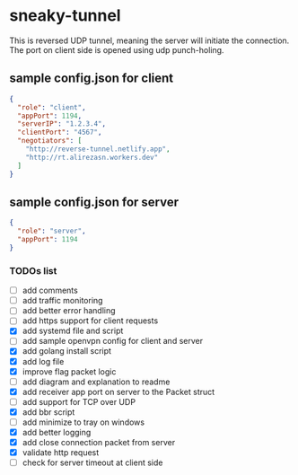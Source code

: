 # sneaky-tunnel
This is reversed UDP tunnel, meaning the server will initiate the connection. The port on client side is opened using udp punch-holing.

## sample config.json for client
```json
{
  "role": "client",
  "appPort": 1194,
  "serverIP": "1.2.3.4",
  "clientPort": "4567",
  "negotiators": [
    "http://reverse-tunnel.netlify.app",
    "http://rt.alirezasn.workers.dev"
  ]
}
```

## sample config.json for server
```json
{
  "role": "server",
  "appPort": 1194
}
```

### TODOs list
- [ ] add comments
- [ ] add traffic monitoring
- [ ] add better error handling
- [ ] add https support for client requests
- [x] add systemd file and script
- [ ] add sample openvpn config for client and server
- [x] add golang install script
- [x] add log file
- [x] improve flag packet logic
- [ ] add diagram and explanation to readme
- [x] add receiver app port on server to the Packet struct
- [ ] add support for TCP over UDP
- [x] add bbr script
- [ ] add minimize to tray on windows
- [x] add better logging
- [x] add close connection packet from server
- [x] validate http request
- [ ] check for server timeout at client side